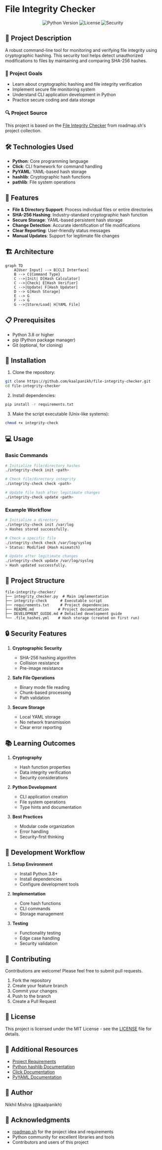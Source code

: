 # File Integrity Checker

<div align="center">
  <img src="https://img.shields.io/badge/python-3.8%2B-blue" alt="Python Version">
  <img src="https://img.shields.io/badge/license-MIT-green" alt="License">
  <img src="https://img.shields.io/badge/security-SHA--256-orange" alt="Security">
</div>

## 📖 Project Description

A robust command-line tool for monitoring and verifying file integrity using cryptographic hashing. This security tool helps detect unauthorized modifications to files by maintaining and comparing SHA-256 hashes.

### 🎯 Project Goals

- Learn about cryptographic hashing and file integrity verification
- Implement secure file monitoring system
- Understand CLI application development in Python
- Practice secure coding and data storage

### 🔍 Project Source

This project is based on the [File Integrity Checker](https://roadmap.sh/projects/file-integrity-checker) from roadmap.sh's project collection.

## 🛠️ Technologies Used

- **Python**: Core programming language
- **Click**: CLI framework for command handling
- **PyYAML**: YAML-based hash storage
- **hashlib**: Cryptographic hash functions
- **pathlib**: File system operations

## 🎯 Features

- **File & Directory Support**: Process individual files or entire directories
- **SHA-256 Hashing**: Industry-standard cryptographic hash function
- **Secure Storage**: YAML-based persistent hash storage
- **Change Detection**: Accurate identification of file modifications
- **Clear Reporting**: User-friendly status messages
- **Manual Updates**: Support for legitimate file changes

## 🏗️ Architecture

```mermaid
graph TD
    A[User Input] --> B[CLI Interface]
    B --> C{Command Type}
    C -->|Init| D[Hash Calculator]
    C -->|Check| E[Hash Verifier]
    C -->|Update| F[Hash Updater]
    D --> G[Hash Storage]
    E --> G
    F --> G
    G -->|Store/Load| H[YAML File]
```

## 📋 Prerequisites

- Python 3.8 or higher
- pip (Python package manager)
- Git (optional, for cloning)

## 🚀 Installation

1. Clone the repository:
```bash
git clone https://github.com/kaalpanikh/file-integrity-checker.git
cd file-integrity-checker
```

2. Install dependencies:
```bash
pip install -r requirements.txt
```

3. Make the script executable (Unix-like systems):
```bash
chmod +x integrity-check
```

## 💻 Usage

### Basic Commands

```bash
# Initialize file/directory hashes
./integrity-check init <path>

# Check file/directory integrity
./integrity-check check <path>

# Update file hash after legitimate changes
./integrity-check update <path>
```

### Example Workflow

```bash
# Initialize a directory
./integrity-check init /var/log
> Hashes stored successfully.

# Check a specific file
./integrity-check check /var/log/syslog
> Status: Modified (Hash mismatch)

# Update after legitimate changes
./integrity-check update /var/log/syslog
> Hash updated successfully.
```

## 📁 Project Structure

```
file-integrity-checker/
├── integrity_checker.py  # Main implementation
├── integrity-check      # Executable script
├── requirements.txt     # Project dependencies
├── README.md           # Project documentation
├── DEVELOPMENT_GUIDE.md # Detailed development guide
└── .file_hashes.yml    # Hash storage (created on first run)
```

## 🔒 Security Features

1. **Cryptographic Security**
   - SHA-256 hashing algorithm
   - Collision resistance
   - Pre-image resistance

2. **Safe File Operations**
   - Binary mode file reading
   - Chunk-based processing
   - Path validation

3. **Secure Storage**
   - Local YAML storage
   - No network transmission
   - Clear error reporting

## 📚 Learning Outcomes

1. **Cryptography**
   - Hash function properties
   - Data integrity verification
   - Security considerations

2. **Python Development**
   - CLI application creation
   - File system operations
   - Type hints and documentation

3. **Best Practices**
   - Modular code organization
   - Error handling
   - Security-first thinking

## 🔄 Development Workflow

1. **Setup Environment**
   - Install Python 3.8+
   - Install dependencies
   - Configure development tools

2. **Implementation**
   - Core hash functions
   - CLI commands
   - Storage management

3. **Testing**
   - Functionality testing
   - Edge case handling
   - Security validation

## 🤝 Contributing

Contributions are welcome! Please feel free to submit pull requests.

1. Fork the repository
2. Create your feature branch
3. Commit your changes
4. Push to the branch
5. Create a Pull Request

## 📝 License

This project is licensed under the MIT License - see the [LICENSE](LICENSE) file for details.

## 🔗 Additional Resources

- [Project Requirements](https://roadmap.sh/projects/file-integrity-checker)
- [Python hashlib Documentation](https://docs.python.org/3/library/hashlib.html)
- [Click Documentation](https://click.palletsprojects.com/)
- [PyYAML Documentation](https://pyyaml.org/wiki/PyYAMLDocumentation)

## 👤 Author

Nikhil Mishra (@kaalpanikh)

## 🙏 Acknowledgments

- [roadmap.sh](https://roadmap.sh) for the project idea and requirements
- Python community for excellent libraries and tools
- Contributors and users of this project